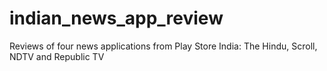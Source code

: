 # indian_news_app_review
Reviews of four news applications from Play Store India: The Hindu, Scroll, NDTV and Republic TV 
